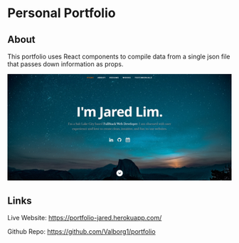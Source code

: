 # Personal Portfolio

## About

This portfolio uses React components to compile data from a single json file that passes down information as props.



![main](/public/assets/main-page.png)


## Links

Live Website: https://portfolio-jared.herokuapp.com/

Github Repo: https://github.com/Valborg1/portfolio